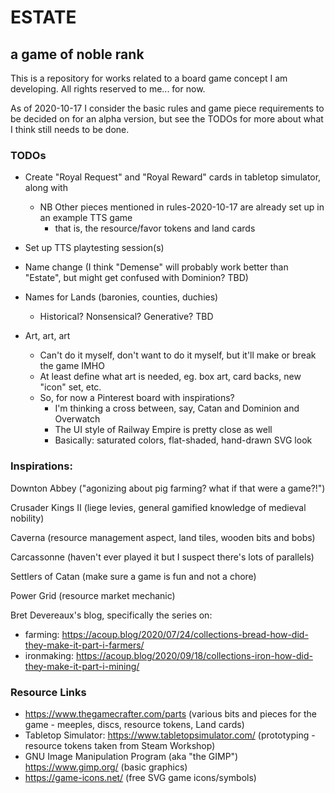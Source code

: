 # ESTATE
## a game of noble rank

This is a repository for works related to a board game concept I am developing.  All rights reserved to me... for now.

As of 2020-10-17 I consider the basic rules and game piece requirements to be decided on for an alpha version, but see the TODOs
for more about what I think still needs to be done.

### TODOs

- Create "Royal Request" and "Royal Reward" cards in tabletop simulator, along with 
    - NB Other pieces mentioned in rules-2020-10-17 are already set up in an example TTS game
        - that is, the resource/favor tokens and land cards

- Set up TTS playtesting session(s)

- Name change (I think "Demense" will probably work better than "Estate", but might get confused with Dominion? TBD)

- Names for Lands (baronies, counties, duchies)
  - Historical? Nonsensical? Generative? TBD

- Art, art, art
    - Can't do it myself, don't want to do it myself, but it'll make or break the game IMHO
    - At least define what art is needed, eg. box art, card backs, new "icon" set, etc.
    - So, for now a Pinterest board with inspirations?
        - I'm thinking a cross between, say, Catan and Dominion and Overwatch
        - The UI style of Railway Empire is pretty close as well
        - Basically: saturated colors, flat-shaded, hand-drawn SVG look

### Inspirations:
Downton Abbey ("agonizing about pig farming? what if that were a game?!")

Crusader Kings II (liege levies, general gamified knowledge of medieval nobility)

Caverna (resource management aspect, land tiles, wooden bits and bobs)

Carcassonne (haven't ever played it but I suspect there's lots of parallels)

Settlers of Catan (make sure a game is fun and not a chore)

Power Grid (resource market mechanic)

Bret Devereaux's blog, specifically the series on:
 - farming: https://acoup.blog/2020/07/24/collections-bread-how-did-they-make-it-part-i-farmers/
 - ironmaking: https://acoup.blog/2020/09/18/collections-iron-how-did-they-make-it-part-i-mining/

### Resource Links

- https://www.thegamecrafter.com/parts (various bits and pieces for the game - meeples, discs, resource tokens, Land cards)
- Tabletop Simulator: https://www.tabletopsimulator.com/ (prototyping - resource tokens taken from Steam Workshop)
- GNU Image Manipulation Program (aka "the GIMP") https://www.gimp.org/ (basic graphics)
- https://game-icons.net/ (free SVG game icons/symbols)

